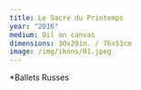 ```yaml
---
title: Le Sacre du Printemps
year: "2016"
medium: Oil on canvas
dimensions: 30x20in. / 76x51cm
image: /img/ikons/01.jpeg
---
```

*Ballets Russes
